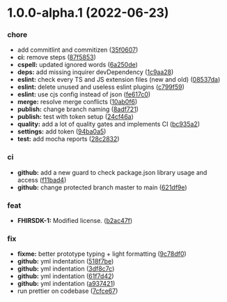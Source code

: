 # 1.0.0-alpha.1 (2022-06-23)


### chore

* add commitlint and commitizen ([35f0607](https://github.com/honestica/typeguard/commit/35f06072fc4e002d8c1fea7b5f941933a8d9c39d))
* **ci:** remove steps ([87f5853](https://github.com/honestica/typeguard/commit/87f5853df0de54a761179e1d76c3ce5ede9d0aaa))
* **cspell:** updated ignored words ([6a250de](https://github.com/honestica/typeguard/commit/6a250de022a4adb88feab24ad8f5802d2cc78ecd))
* **deps:** add missing inquirer devDependency ([1c9aa28](https://github.com/honestica/typeguard/commit/1c9aa2877e3fa18ff1d1795198163b6bb00a2a59))
* **eslint:** check every TS and JS extension files (new and old) ([08537da](https://github.com/honestica/typeguard/commit/08537dacec2cf4279b43d27f35bdce9fb8743a67))
* **eslint:** delete unused and useless eslint plugins ([c799f59](https://github.com/honestica/typeguard/commit/c799f594017e4794890a3381c70669bdf84c73bd))
* **eslint:** use cjs config instead of json ([fe617c0](https://github.com/honestica/typeguard/commit/fe617c089970d325f36cf447b9c8944a164b0417))
* **merge:** resolve merge conflicts ([10ab0f6](https://github.com/honestica/typeguard/commit/10ab0f6edff147482564b642efce0d4ffa1dcc59))
* **publish:** change branch naming ([8adf721](https://github.com/honestica/typeguard/commit/8adf721d0b0f99ff6abbb37d596d9a907a9c02b7))
* **publish:** test with token setup ([24cf46a](https://github.com/honestica/typeguard/commit/24cf46aec5da36c31779676b4449cb45633dcfdf))
* **quality:** add a lot of quality gates and implements CI ([bc935a2](https://github.com/honestica/typeguard/commit/bc935a20ef513a61d8eefb8a7e5433c1fd93d5d6))
* **settings:** add token ([94ba0a5](https://github.com/honestica/typeguard/commit/94ba0a58b3c90fa76644bb713ffa4bf27d77cc2f))
* **test:** add mocha reports ([28c2832](https://github.com/honestica/typeguard/commit/28c283281859a9548cbcf5f49ff7a9a6b83c512c))


### ci

* **github:** add a new guard to check package.json library usage and access ([f11bad4](https://github.com/honestica/typeguard/commit/f11bad41cb3b52468e8c7c9011ed15c790788769))
* **github:** change protected branch master to main ([621df9e](https://github.com/honestica/typeguard/commit/621df9efbe573e8ea853e049b6e13e1c7decc2e3))


### feat

* **FHIRSDK-1:** Modified license. ([b2ac47f](https://github.com/honestica/typeguard/commit/b2ac47fcc286626b7ab9a0df1075546667410fca))


### fix

* **fixme:** better prototype typing + light formatting ([9c78df0](https://github.com/honestica/typeguard/commit/9c78df0de7edfafe1ce8b37c3703d0bfc6c84a60))
* **github:** yml indentation ([518f7be](https://github.com/honestica/typeguard/commit/518f7be9218d1665f13dca382c0110c04dee2703))
* **github:** yml indentation ([3df8c7c](https://github.com/honestica/typeguard/commit/3df8c7cd1655e2948a9a35469762683f6585d29f))
* **github:** yml indentation ([61f7d42](https://github.com/honestica/typeguard/commit/61f7d42469f7290da86e5322b8848a076a8f700f))
* **github:** yml indentation ([a937421](https://github.com/honestica/typeguard/commit/a93742123ed4ed834a1a576d434fcb0939e2032f))
* run prettier on codebase ([7cfce67](https://github.com/honestica/typeguard/commit/7cfce67d359bda694794c258b72e52685f3ca844))
